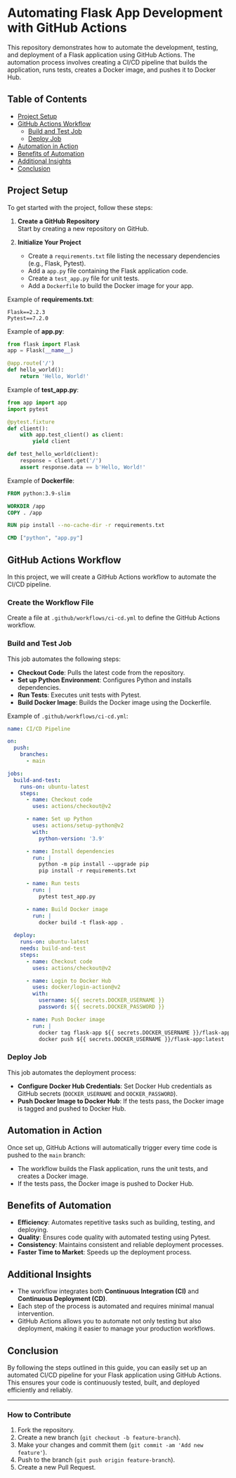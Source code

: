 
# Automating Flask App Development with GitHub Actions

This repository demonstrates how to automate the development, testing, and deployment of a Flask application using GitHub Actions. The automation process involves creating a CI/CD pipeline that builds the application, runs tests, creates a Docker image, and pushes it to Docker Hub.

## Table of Contents

- [Project Setup](#project-setup)
- [GitHub Actions Workflow](#github-actions-workflow)
  - [Build and Test Job](#build-and-test-job)
  - [Deploy Job](#deploy-job)
- [Automation in Action](#automation-in-action)
- [Benefits of Automation](#benefits-of-automation)
- [Additional Insights](#additional-insights)
- [Conclusion](#conclusion)

## Project Setup

To get started with the project, follow these steps:

1. **Create a GitHub Repository**  
   Start by creating a new repository on GitHub.

2. **Initialize Your Project**  
   - Create a `requirements.txt` file listing the necessary dependencies (e.g., Flask, Pytest).
   - Add a `app.py` file containing the Flask application code.
   - Create a `test_app.py` file for unit tests.
   - Add a `Dockerfile` to build the Docker image for your app.

Example of **requirements.txt**:
```
Flask==2.2.3
Pytest==7.2.0
```

Example of **app.py**:
```python
from flask import Flask
app = Flask(__name__)

@app.route('/')
def hello_world():
    return 'Hello, World!'
```

Example of **test_app.py**:
```python
from app import app
import pytest

@pytest.fixture
def client():
    with app.test_client() as client:
        yield client

def test_hello_world(client):
    response = client.get('/')
    assert response.data == b'Hello, World!'
```

Example of **Dockerfile**:
```Dockerfile
FROM python:3.9-slim

WORKDIR /app
COPY . /app

RUN pip install --no-cache-dir -r requirements.txt

CMD ["python", "app.py"]
```

## GitHub Actions Workflow

In this project, we will create a GitHub Actions workflow to automate the CI/CD pipeline.

### Create the Workflow File

Create a file at `.github/workflows/ci-cd.yml` to define the GitHub Actions workflow.

### Build and Test Job

This job automates the following steps:
- **Checkout Code**: Pulls the latest code from the repository.
- **Set up Python Environment**: Configures Python and installs dependencies.
- **Run Tests**: Executes unit tests with Pytest.
- **Build Docker Image**: Builds the Docker image using the Dockerfile.

Example of `.github/workflows/ci-cd.yml`:

```yaml
name: CI/CD Pipeline

on:
  push:
    branches:
      - main

jobs:
  build-and-test:
    runs-on: ubuntu-latest
    steps:
      - name: Checkout code
        uses: actions/checkout@v2

      - name: Set up Python
        uses: actions/setup-python@v2
        with:
          python-version: '3.9'

      - name: Install dependencies
        run: |
          python -m pip install --upgrade pip
          pip install -r requirements.txt

      - name: Run tests
        run: |
          pytest test_app.py

      - name: Build Docker image
        run: |
          docker build -t flask-app .
          
  deploy:
    runs-on: ubuntu-latest
    needs: build-and-test
    steps:
      - name: Checkout code
        uses: actions/checkout@v2

      - name: Login to Docker Hub
        uses: docker/login-action@v2
        with:
          username: ${{ secrets.DOCKER_USERNAME }}
          password: ${{ secrets.DOCKER_PASSWORD }}

      - name: Push Docker image
        run: |
          docker tag flask-app ${{ secrets.DOCKER_USERNAME }}/flask-app:latest
          docker push ${{ secrets.DOCKER_USERNAME }}/flask-app:latest
```

### Deploy Job

This job automates the deployment process:
- **Configure Docker Hub Credentials**: Set Docker Hub credentials as GitHub secrets (`DOCKER_USERNAME` and `DOCKER_PASSWORD`).
- **Push Docker Image to Docker Hub**: If the tests pass, the Docker image is tagged and pushed to Docker Hub.

## Automation in Action

Once set up, GitHub Actions will automatically trigger every time code is pushed to the `main` branch:
- The workflow builds the Flask application, runs the unit tests, and creates a Docker image.
- If the tests pass, the Docker image is pushed to Docker Hub.

## Benefits of Automation

- **Efficiency**: Automates repetitive tasks such as building, testing, and deploying.
- **Quality**: Ensures code quality with automated testing using Pytest.
- **Consistency**: Maintains consistent and reliable deployment processes.
- **Faster Time to Market**: Speeds up the deployment process.

## Additional Insights

- The workflow integrates both **Continuous Integration (CI)** and **Continuous Deployment (CD)**.
- Each step of the process is automated and requires minimal manual intervention.
- GitHub Actions allows you to automate not only testing but also deployment, making it easier to manage your production workflows.

## Conclusion

By following the steps outlined in this guide, you can easily set up an automated CI/CD pipeline for your Flask application using GitHub Actions. This ensures your code is continuously tested, built, and deployed efficiently and reliably.

---

### How to Contribute

1. Fork the repository.
2. Create a new branch (`git checkout -b feature-branch`).
3. Make your changes and commit them (`git commit -am 'Add new feature'`).
4. Push to the branch (`git push origin feature-branch`).
5. Create a new Pull Request.

